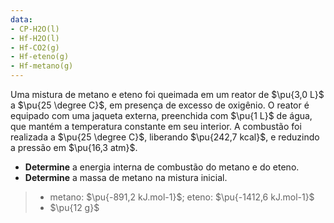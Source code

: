 ```yaml
---
data:
- CP-H2O(l)
- Hf-H2O(l)
- Hf-CO2(g)
- Hf-eteno(g)
- Hf-metano(g)
---
```

Uma mistura de metano e eteno foi queimada em um reator de $\pu{3,0 L}$ a $\pu{25 \degree C}$, em presença de excesso de oxigênio. O reator é equipado com uma jaqueta externa, preenchida com $\pu{1 L}$ de água, que mantém a temperatura constante em seu interior. A combustão foi realizada a $\pu{25 \degree C}$, liberando $\pu{242,7 kcal}$, e reduzindo a pressão em $\pu{16,3 atm}$.

- **Determine** a energia interna de combustão do metano e do eteno.
- **Determine** a massa de metano na mistura inicial.

> - metano: $\pu{-891,2 kJ.mol-1}$; eteno: $\pu{-1412,6 kJ.mol-1}$
> - $\pu{12 g}$
